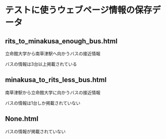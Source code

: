 # テストに使うウェブページ情報の保存データ
## rits_to_minakusa_enough_bus.html
立命館大学から南草津駅へ向かうバスの接近情報

バスの情報は3台以上掲載されている

## minakusa_to_rits_less_bus.html
南草津駅から立命館大学に向かうバスの接近情報

バスの情報は1台しか掲載されていない

## None.html
バスの情報が掲載されていない